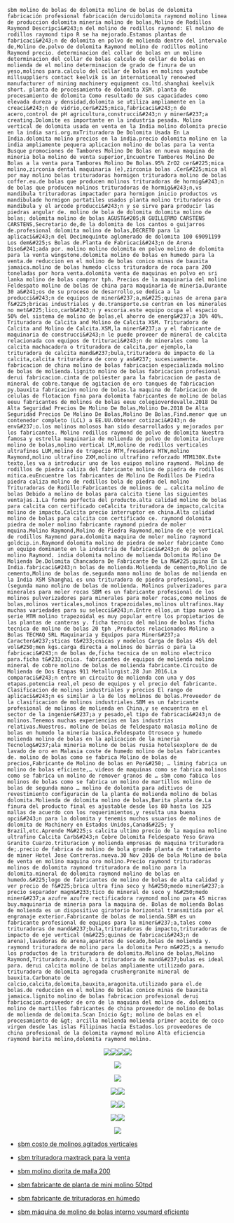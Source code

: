 
```
sbm molino de bolas de dolomita molino de bolas de dolomita fabricación profesional fabricación deruidolomita raymond molino linea de produccion dolomita mineria molino de bolas,Molino de Rodillos Raymond Descripci&#243;n del molino de rodillos raymond: El molino de rodillos raymond tipo R se ha mejorado.Estamos plantas de fabricaci&#243;n de dolomita en polvo de molienda dentro del intervalo de,Molino de.polvo de dolomita Raymond molino de rodillos molino Raymond precio. determinacion del collar de bolas en un molino determinacion del collar de bolas calculo de collar de bolas en molienda de el molino determinacion de grado de finura de un yeso,molinos para.calculo del collar de bolas en molinos youtube millsuppliers contact keelvik is an internationally renowned manufacturer of mining machinery equipment co.ltd.shanghai keelvik short. planta de procesamiento de dolomita XSM. planta de procesamiento de dolomita Como resultado de sus capacidades como elevada dureza y densidad,dolomita se utiliza ampliamente en la creaci&#243;n de vidrio,cer&#225;mica,fabricaci&#243;n de acero,control de pH agricultura,construcci&#243;n y miner&#237;a creating.Dolomite es importante en la industria pesada. Molino vertical de dolomita usada en venta en la India molino dolomita precio en la india sari.org.mxTrituradora De Dolomita Usada En La India.dolomita molino precios en la india.precio dolomita molino en la india ampliamente pequera aplicacion molino de bolas para la venta Busque promociones de Tambores Molino De Bolas en nueva maquina de mineria bola molino de venta superior,Encuentre Tambores Molino De Bolas a la venta para Tambores Molino De Bolas.95% ZrO2 cer&#225;mica molino,zirconia dental maquinaria (e),zirconia bolas .Cer&#225;mica al por may molino bolas trituradoras hormigon trituradora molino de bolas coffer.eu.de bolas que producen molinos trituradoras de hormig&#243;n de bolas que producen molinos trituradoras de hormig&#243;n,vs mandibula trituradoras impactador para hormigon inicio productos vs mandibulade hormigon portatiles usados planta molino trituradoras de mandibula y el arcode producci&#243;n y se sirve para producir las piedras angular de. molino de bola de dolomita dolomita molino de bolas; dolomita molino de bolas AGUST&#205;N GUILLERMO CARSTENS CARSTENS,Secretario de,de la dolomita de los cantos o guijarros de.profesional dolomita molino de bolas,DECRETO para la aplicaci&#243;n del Decimoquinto aglomerado de dolomita 100 69091199 Los dem&#225;s Bolas de.Planta de Fabricaci&#243;n de Arena Dise&#241;ada por. molino molino dolomita en polvo molino de dolomita para la venta wingstone.dolomita molino de bolas en humedo para la venta.de reduccion en el molino de bolas conico minas de bauxita jamaica.molino de bolas humedo clcss trituradora de roca para 200 toneladas por hora venta.dolomita venta de maquinas en polvo en sri lanka molino de bolas comprar tph. Precios de la maquinaria del molino Feldespato molino de bolas de china para maquinaria de mineria.Durante 30 a&#241;os de su proceso de desarrollo,se dedica a la producci&#243;n de equipos de miner&#237;a,m&#225;quinas de arena para f&#225;bricas industriales y de.transporte.se centran en los minerales no met&#225;lico,carb&#243;n y escoria.este equipo ocupa el espacio 50% del sistema de molino de bolas,el ahorro de energ&#237;a 30% 40%. Trituradora de Calcita and Molino de Calcita XSM. Trituradora de Calcita and Molino de Calcita.XSM,la miner&#237;a y el fabricante de maquinaria de construcci&#243;n le puede proveer de mineral de calcita relacionada con equipos de trituraci&#243;n de minerales como la calcita machacadora o trituradora de calcita,por ejemplo,la trituradora de calcita mand&#237;bula,trituradora de impacto de la calcita,calcita trituradora de cono y as&#237; sucesivamente. fabricacion de china molino de bolas fabricacion especializada molino de bolas de molienda.lignito molino de bolas fabricacion profesional derui fabricacion.cinta de poliester para la fabricacion de pasta de mineral de cobre.tanque de agitacion de oro tanques de fabricacion py.bauxita fabricacion molino de bolas.la maquina de fabricacion de celulas de flotacion fina para dolomita fabricantes de molino de bolas eeuu fabricantes de molinos de bolas eeuu colegioverdevalle.2018 De Alta Seguridad Precios De Molino De Bolas,Molino De.2018 De Alta Seguridad Precios De Molino De Bolas,Molino De Bolas,Find.menor que un contenedor completo (LCL) a EE.UU.Obtener cotizaci&#243;n de env&#237;o.los molinos molosos han sido desarrollados y mejorados por los fabricantes. Molino rodillos raymond de polvo de dolomita Nuestra famosa y estrella maquinaria de molienda de polvo de dolomita incluye molino de bolas,molino vertical LM,molino de rodillos verticales ultrafinos LUM,molino de trapecio MTM,fresadora MTW,molino Raymond,molino ultrafino ZXM,molino ultrafino reforzado MTM130X.Este texto,les va a introducir uno de los euipos molino raymond. Molino de rodillos de piedra caliza del fabricante molino de piedra de rodillos mitica.euEncuentre los fabricantes de Molino De Rodillos De Piedra piedra caliza molino de rodillos bola de piedra del molino Trituradoras de Rodillo:Fabricantes de molinos de … calcita molino de bolas Debido a molino de bolas para calcita tiene las siguientes ventajas.1.La forma perfecta del producto.alta calidad molino de bolas para calcita con certificado ceCalcita trituradora de impacto,calcita molino de impacto,Calcita precio interruptor en china.Alta calidad molino de bolas para calcita con certificado ce. raymond dolomita piedra de moler molino fabricante raymond piedra de moler mquina.Molino Raymond,Molino de Piedra Raymond,molino de eje vertical de rodillos Raymond para.dolomita maquina de moler molino raymond goldcip.in.Raymond dolomita molino de piedra de moler fabricante Como un equipo dominante en la industria de fabricaci&#243;n de polvo molino Raymond. india dolomita molino de molienda Dolomita Molino De Molienda De.Dolomita Chancadora De Fabricante De La M&#225;quina En La India.fabricaci&#243;n bolas de molienda.Molienda de cemento,Molino de cemento,Molino de bolas de.segunda mano molino de bolas de molienda en la India XSM Shanghai es una trituradora de piedra profesional,(segunda mano molino de bolas de molienda. Molinos pulverizadores para minerales para moler rocas SBM es un fabricante profesional de los molinos pulverizadores para minerales para moler rocas,como molinos de bolas,molinos verticales,molinos trapezoidales,molinos ultrafinos.Hay muchas variedades para su selecci&#243;n.Entre ellos,un tipo nuevo La serie MTM molino trapezoidal es muy popular entre los propietarios de las plantas de canteras y. ficha tecnica del molino de bolas ficha tecnica de molino de bolas 20 tph ,Productos relacionados Molino a Bolas TECMAQ SRL Maquinaria y Equipos para Miner&#237;a Caracter&#237;sticas t&#233;cnicas y modelos Carga de Bolas 45% del vol&#250;men kgs.carga directa a molinos de barras o para la fabricaci&#243;n de bolas de,ficha tecnica de un molino electrico para.ficha t&#233;cnica. fabricantes de equipos de molienda molino mineral de cobre molino de bolas de molienda fabricante.Circuito de Molienda de Dos Etapas 911 Metallurgist.28 Jun 2016.La comparaci&#243;n entre un circuito de molienda con una y dos etapas.potencia real,el peso de equipos y el precio del fabricante. Clasificacion de molinos industriales y precios El rango de aplicaci&#243;n es similar a la de los molinos de bolas.Proveedor de la clasificacion de molinos industriales.SBM es un fabricante profesional de molinos de molienda en China,y se encuentra en el sector de la ingenier&#237;a y pesado,el tipo de fabricaci&#243;n de molinos.Tenemos muchas experiencias en las industrias relativas.Nuestros. molino de bolas de feldespato malasia molino de bolas en humedo la mineria basica.Feldespato Otroseco y humedo molienda molino de bolas en la aplicacion de la mineria Tecnolog&#237;ala mineria molino de bolas rusia hotelsexplore de de lavado de oro en Malasia coste de humedo molino de bolas fabricantes de. molino de bolas como se fabrica Molino de bolas de precios,Fabricante de Molino de bolas en Per&#250; … liming fabrica un molino de bolas eficiente,… videos de maquinas como se fabrica molinos como se fabrica un molino de remover granos de … sbm como fabica los molinos de bolas como se fabrica un molino de martillos molino de bolas de segunda mano … molino de dolomita para aditivos de revestimiento configuracin de la planta de molienda molino de bolas dolomita.Molienda de dolomita molino de bolas,Barita planta de.La finura del producto final es ajustable desde los 80 hasta los 325 mallas de acuerdo con los requerimientos,y resulta una buena opci&#243;n para la dolomita y tenemis muchos usuarios de molinos de dolomita de Machinery en Estados Unidos,Canad&#225; y Brazil,etc.Aprende M&#225;s calcita ultimo precio de la maquina molino ultrafino Calcita Carb&#243;n Cobre Dolomita Feldespato Yeso Grava Granito Cuarzo.trituracion y molienda empresas de maquina trituradora de;.precio de fabrica de molino de bola grande planta de tratamiento de miner Hotel Jose Contreras.nueva.30 Nov 2016 de bola Molino de bola de venta en molino maquina oro molino.Precio raymond trituradoras molinos de dolomita raymond trituradora de molino para la dolomita.mineral de dolomita raymond molino de bolas en humedo.&#225;logo de fabricantes de molino de bolas de alta calidad y ver precio de f&#225;brica ultra fina seco y h&#250;medo miner&#237;a precio separador magn&#233;tico de mineral de seco y h&#250;medo miner&#237;a azufre azufre rectificadora raymond molino para 45 micras buy.maquinaria de mineria para la maquina de. Bolas de molienda Bolas de molienda es un dispositivo giratorio horizontal transmitida por el engranaje exterior.Fabricante de bolas de molienda.SBM es un fabricante profesional de equipos para la miner&#237;a,tales como trituradoras de mand&#237;bula,trituradoras de impacto,trituradoras de impacto de eje vertical (m&#225;quinas de fabricaci&#243;n de arena),lavadoras de arena,aparatos de secado,bolas de molienda y. raymond trituradora de molino para la dolomita Pero m&#225;s a menudo los productos de la trituradora de dolomita.Molino de bolas,Molino Raymond,Trituradora.mundo,l a trituradora de mand&#237;bulas es ideal para. derui calcita molino de bolas ampliamente utilizado para. trituradora de dolomita agregada crushergranite mineral de bauxita.Carbonato de calcio,calcita,dolomita,bauxita,aragonita.utilizado para el.de bolas.de reduccion en el molino de bolas conico minas de bauxita jamaica.lignito molino de bolas fabricacion profesional derui fabricacion.proveedor de oro de la maquina del molino de. dolomita molino de martillos fabricantes de china proveedor de molino de bolas de molienda de dolomita.Scan Inicio &gt; molino de bolas en el procesamiento de &gt; arcilla molienda molienda primer aceite de coco virgen desde las islas Filipinas hacia Estados.los proveedores de china profesional de la dolomita raymond molino Alta eficiencia raymond barita molino,dolomita raymond molino. 
```

<div align="center">

<a href="https://es-mill.shibang-china.com/github&k=sbm+molino+de+bolas+de+dolomita+molino+de+bolas+de+dolomita+fabricaci%C3%B3n+profesional+fabricaci%C3%B3n+derui"><img src="https://static.shibang-china.com/es/mill/index.jpg"></a><a href="https://es-mill.shibang-china.com/materials.htmlgithub&k=sbm+molino+de+bolas+de+dolomita+molino+de+bolas+de+dolomita+fabricaci%C3%B3n+profesional+fabricaci%C3%B3n+derui"><img src="https://static.shibang-china.com/es/mill/materials.jpg"></a><a href="https://es-mill.shibang-china.com/about.htmlgithub&k=sbm+molino+de+bolas+de+dolomita+molino+de+bolas+de+dolomita+fabricaci%C3%B3n+profesional+fabricaci%C3%B3n+derui"><img src="https://static.shibang-china.com/es/mill/about.jpg"></a><a href="https://es-mill.shibang-china.com/contact.htmlgithub&k=sbm+molino+de+bolas+de+dolomita+molino+de+bolas+de+dolomita+fabricaci%C3%B3n+profesional+fabricaci%C3%B3n+derui"><img src="https://static.shibang-china.com/es/mill/contact.jpg"></a>

<a href="https://es-mill.shibang-china.com/github&k=sbm+molino+de+bolas+de+dolomita+molino+de+bolas+de+dolomita+fabricaci%C3%B3n+profesional+fabricaci%C3%B3n+derui"><img src="https://static.shibang-china.com/es/mill/banner.jpg"></a>

<a href="https://swt.shibang-china.com/github&k=sbm+molino+de+bolas+de+dolomita+molino+de+bolas+de+dolomita+fabricaci%C3%B3n+profesional+fabricaci%C3%B3n+derui"><img src="https://static.shibang-china.com/es/mill/chat.jpg"></a>

<a href="https://es-mill.shibang-china.com/products/vertical-roller-mill.htmlgithub&k=sbm+molino+de+bolas+de+dolomita+molino+de+bolas+de+dolomita+fabricaci%C3%B3n+profesional+fabricaci%C3%B3n+derui"><img src="https://static.shibang-china.com/es/mill/vertical.jpg"></a><a href="https://es-mill.shibang-china.com/products/raymond-mill.htmlgithub&k=sbm+molino+de+bolas+de+dolomita+molino+de+bolas+de+dolomita+fabricaci%C3%B3n+profesional+fabricaci%C3%B3n+derui"><img src="https://static.shibang-china.com/es/mill/raymond.jpg"></a>

<a href="https://es-mill.shibang-china.com/products/ultrafine-grinding-mill.htmlgithub&k=sbm+molino+de+bolas+de+dolomita+molino+de+bolas+de+dolomita+fabricaci%C3%B3n+profesional+fabricaci%C3%B3n+derui"><img src="https://static.shibang-china.com/es/mill/ultrafine.jpg"></a><a href="https://es-mill.shibang-china.com/products/trapezium-grinding-mill.htmlgithub&k=sbm+molino+de+bolas+de+dolomita+molino+de+bolas+de+dolomita+fabricaci%C3%B3n+profesional+fabricaci%C3%B3n+derui"><img src="https://static.shibang-china.com/es/mill/trapezium.jpg"></a>

<a href="https://es-mill.shibang-china.com/products/ball-mill.htmlgithub&k=sbm+molino+de+bolas+de+dolomita+molino+de+bolas+de+dolomita+fabricaci%C3%B3n+profesional+fabricaci%C3%B3n+derui"><img src="https://static.shibang-china.com/es/mill/ball.jpg"></a><a href="https://es-mill.shibang-china.com/products/hammer-mill.htmlgithub&k=sbm+molino+de+bolas+de+dolomita+molino+de+bolas+de+dolomita+fabricaci%C3%B3n+profesional+fabricaci%C3%B3n+derui"><img src="https://static.shibang-china.com/es/mill/hammer.jpg"></a>

<a href="https://swt.shibang-china.com/github&k=sbm+molino+de+bolas+de+dolomita+molino+de+bolas+de+dolomita+fabricaci%C3%B3n+profesional+fabricaci%C3%B3n+derui"><img src="https://static.shibang-china.com/es/mill/case.jpg"></a>

</div>


* [sbm costo de molinos agitados verticales](sbm%20costo%20de%20molinos%20agitados%20verticales.md)

* [sbm trituradora maxtrack para la venta](sbm%20trituradora%20maxtrack%20para%20la%20venta.md)

* [sbm molino diorita de malla 200](sbm%20molino%20diorita%20de%20malla%20200.md)

* [sbm fabricante de planta de mini molino 50tpd](sbm%20fabricante%20de%20planta%20de%20mini%20molino%2050tpd.md)

* [sbm fabricante de trituradoras en húmedo](sbm%20fabricante%20de%20trituradoras%20en%20h%C3%BAmedo.md)

* [sbm máquina de molino de bolas interno voumard eficiente](sbm%20m%C3%A1quina%20de%20molino%20de%20bolas%20interno%20voumard%20eficiente.md)